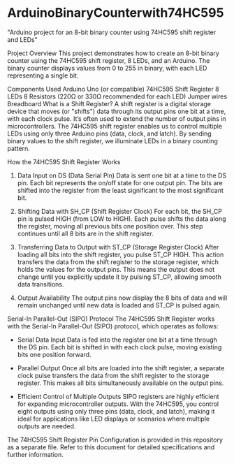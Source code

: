 # ArduinoBinaryCounterwith74HC595
"Arduino project for an 8-bit binary counter using 74HC595 shift register and LEDs"


Project Overview
This project demonstrates how to create an 8-bit binary counter using the 74HC595 shift register, 8 LEDs, and an Arduino. The binary counter displays values from 0 to 255 in binary, with each LED representing a single bit.

Components Used
Arduino Uno (or compatible)
74HC595 Shift Register
8 LEDs
8 Resistors (220Ω or 330Ω recommended for each LED)
Jumper wires
Breadboard
What is a Shift Register?
A shift register is a digital storage device that moves (or "shifts") data through its output pins one bit at a time, with each clock pulse. It’s often used to extend the number of output pins in microcontrollers. The 74HC595 shift register enables us to control multiple LEDs using only three Arduino pins (data, clock, and latch). By sending binary values to the shift register, we illuminate LEDs in a binary counting pattern.

How the 74HC595 Shift Register Works
1. Data Input on DS (Data Serial Pin)
Data is sent one bit at a time to the DS pin. Each bit represents the on/off state for one output pin. The bits are shifted into the register from the least significant to the most significant bit.

2. Shifting Data with SH_CP (Shift Register Clock)
For each bit, the SH_CP pin is pulsed HIGH (from LOW to HIGH). Each pulse shifts the data along the register, moving all previous bits one position over. This step continues until all 8 bits are in the shift register.

3. Transferring Data to Output with ST_CP (Storage Register Clock)
After loading all bits into the shift register, you pulse ST_CP HIGH. This action transfers the data from the shift register to the storage register, which holds the values for the output pins. This means the output does not change until you explicitly update it by pulsing ST_CP, allowing smooth data transitions.

4. Output Availability
The output pins now display the 8 bits of data and will remain unchanged until new data is loaded and ST_CP is pulsed again.

Serial-In Parallel-Out (SIPO) Protocol
The 74HC595 Shift Register works with the Serial-In Parallel-Out (SIPO) protocol, which operates as follows:

- Serial Data Input
Data is fed into the register one bit at a time through the DS pin. Each bit is shifted in with each clock pulse, moving existing bits one position forward.

- Parallel Output
Once all bits are loaded into the shift register, a separate clock pulse transfers the data from the shift register to the storage register. This makes all bits simultaneously available on the output pins.

- Efficient Control of Multiple Outputs
SIPO registers are highly efficient for expanding microcontroller outputs. With the 74HC595, you control eight outputs using only three pins (data, clock, and latch), making it ideal for applications like LED displays or scenarios where multiple outputs are needed.


The 74HC595 Shift Register Pin Configuration is provided in this repository as a separate file. Refer to this document for detailed specifications and further information.
